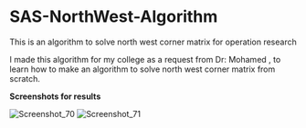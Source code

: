 # SAS-NorthWest-Algorithm
This is an algorithm to solve north west corner matrix for operation research

I made this algorithm for my college as a request from Dr: Mohamed , to learn how to make an algorithm to solve north west corner matrix 
from scratch.

**Screenshots for results**


![Screenshot_70](https://user-images.githubusercontent.com/97878002/189607787-0c47f2ca-4984-42f6-8232-a6c1fba6db00.png)
![Screenshot_71](https://user-images.githubusercontent.com/97878002/189607812-3c4de4f3-f520-4eba-a5be-b3e4b1f23dcf.png)
